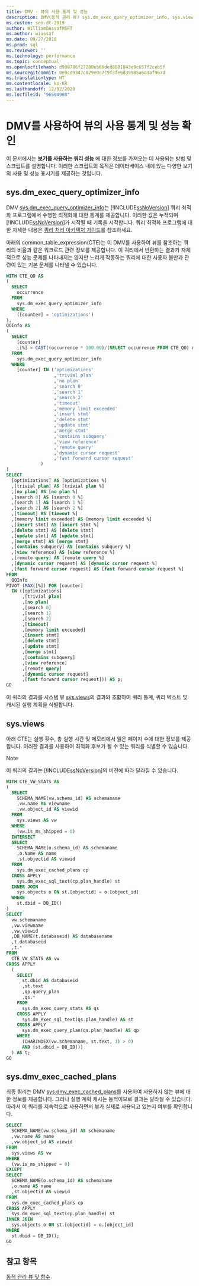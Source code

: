 ```yaml
---
title: DMV - 뷰의 사용 통계 및 성능
description: DMV(동적 관리 뷰) sys.dm_exec_query_optimizer_info, sys.views 및 sys.dmv_exec_cached_plans를 사용하여 SQL 쿼리 성능 통계를 가져오는 방법에 대해 알아봅니다.
ms.custom: seo-dt-2019
author: WilliamDAssafMSFT
ms.author: wiassaf
ms.date: 09/27/2018
ms.prod: sql
ms.reviewer: ''
ms.technology: performance
ms.topic: conceptual
ms.openlocfilehash: d900786f27280eb66ded8801843e9c657f2ceb5f
ms.sourcegitcommit: 0e0cd9347c029e0c7c9f3fe6d39985a6d3af967d
ms.translationtype: HT
ms.contentlocale: ko-KR
ms.lasthandoff: 12/02/2020
ms.locfileid: "96504908"
---
```

# <a name="use-dmvs-to-determine-usage-statistics-and-performance-of-views"></a>DMV를 사용하여 뷰의 사용 통계 및 성능 확인
이 문서에서는 **보기를 사용하는 쿼리 성능** 에 대한 정보를 가져오는 데 사용되는 방법 및 스크립트를 설명합니다. 이러한 스크립트의 목적은 데이터베이스 내에 있는 다양한 보기의 사용 및 성능 표시기를 제공하는 것입니다. 

## <a name="sysdm_exec_query_optimizer_info"></a>sys.dm_exec_query_optimizer_info
DMV [sys.dm_exec_query_optimizer_info](../../relational-databases/system-dynamic-management-views/sys-dm-exec-query-optimizer-info-transact-sql.md)는 [!INCLUDE[ssNoVersion](../../includes/ssnoversion-md.md)] 쿼리 최적화 프로그램에서 수행한 최적화에 대한 통계를 제공합니다. 이러한 값은 누적되며 [!INCLUDE[ssNoVersion](../../includes/ssnoversion-md.md)]가 시작될 때 기록을 시작합니다. 쿼리 최적화 프로그램에 대한 자세한 내용은 [쿼리 처리 아키텍처 가이드](../../relational-databases/query-processing-architecture-guide.md)를 참조하세요.   

아래의 common_table_expression(CTE)는 이 DMV를 사용하여 뷰를 참조하는 쿼리의 비율과 같은 워크로드 관련 정보를 제공합니다. 이 쿼리에서 반환하는 결과가 자체적으로 성능 문제를 나타내지는 않지만 느리게 작동하는 쿼리에 대한 사용자 불만과 관련이 있는 기본 문제를 나타낼 수 있습니다. 

```sql
WITH CTE_QO AS
(
  SELECT
    occurrence
  FROM
    sys.dm_exec_query_optimizer_info
  WHERE
    ([counter] = 'optimizations')
),
QOInfo AS
(
  SELECT
    [counter]
    ,[%] = CAST((occurrence * 100.00)/(SELECT occurrence FROM CTE_QO) AS DECIMAL(5, 2))
  FROM
    sys.dm_exec_query_optimizer_info
  WHERE
    [counter] IN ('optimizations'
                  ,'trivial plan'
                  ,'no plan'
                  ,'search 0'
                  ,'search 1'
                  ,'search 2'
                  ,'timeout'
                  ,'memory limit exceeded'
                  ,'insert stmt'
                  ,'delete stmt'
                  ,'update stmt'
                  ,'merge stmt'
                  ,'contains subquery'
                  ,'view reference'
                  ,'remote query'
                  ,'dynamic cursor request'
                  ,'fast forward cursor request'
             )
)
SELECT
  [optimizations] AS [optimizations %]
  ,[trivial plan] AS [trivial plan %]
  ,[no plan] AS [no plan %]
  ,[search 0] AS [search 0 %]
  ,[search 1] AS [search 1 %]
  ,[search 2] AS [search 2 %]
  ,[timeout] AS [timeout %]
  ,[memory limit exceeded] AS [memory limit exceeded %]
  ,[insert stmt] AS [insert stmt %]
  ,[delete stmt] AS [delete stmt]
  ,[update stmt] AS [update stmt]
  ,[merge stmt] AS [merge stmt]
  ,[contains subquery] AS [contains subquery %]
  ,[view reference] AS [view reference %]
  ,[remote query] AS [remote query %]
  ,[dynamic cursor request] AS [dynamic cursor request %]
  ,[fast forward cursor request] AS [fast forward cursor request %]
FROM
  QOInfo
PIVOT (MAX([%]) FOR [counter] 
  IN ([optimizations]
      ,[trivial plan]
      ,[no plan]
      ,[search 0]
      ,[search 1]
      ,[search 2]
      ,[timeout]
      ,[memory limit exceeded]
      ,[insert stmt]
      ,[delete stmt]
      ,[update stmt]
      ,[merge stmt]
      ,[contains subquery]
      ,[view reference]
      ,[remote query]
      ,[dynamic cursor request]
      ,[fast forward cursor request])) AS p;
GO
```

이 쿼리의 결과를 시스템 뷰 [sys.views](../../relational-databases/system-catalog-views/sys-views-transact-sql.md)의 결과와 조합하여 쿼리 통계, 쿼리 텍스트 및 캐시된 실행 계획을 식별합니다. 

## <a name="sysviews"></a>sys.views
아래 CTE는 실행 횟수, 총 실행 시간 및 메모리에서 읽은 페이지 수에 대한 정보를 제공합니다. 이러한 결과를 사용하여 최적화 후보가 될 수 있는 쿼리를 식별할 수 있습니다. 
  
> [!NOTE]
> 이 쿼리의 결과는 [!INCLUDE[ssNoVersion](../../includes/ssnoversion-md.md)]의 버전에 따라 달라질 수 있습니다.  


```sql
WITH CTE_VW_STATS AS
(
  SELECT
    SCHEMA_NAME(vw.schema_id) AS schemaname
    ,vw.name AS viewname
    ,vw.object_id AS viewid
  FROM
    sys.views AS vw
  WHERE
    (vw.is_ms_shipped = 0)
  INTERSECT
  SELECT
    SCHEMA_NAME(o.schema_id) AS schemaname
    ,o.Name AS name
    ,st.objectid AS viewid
  FROM
    sys.dm_exec_cached_plans cp
  CROSS APPLY
    sys.dm_exec_sql_text(cp.plan_handle) st
  INNER JOIN
    sys.objects o ON st.[objectid] = o.[object_id]
  WHERE
    st.dbid = DB_ID()
)
SELECT
  vw.schemaname
  ,vw.viewname
  ,vw.viewid
  ,DB_NAME(t.databaseid) AS databasename
  ,t.databaseid
  ,t.*
FROM
  CTE_VW_STATS AS vw
CROSS APPLY
  (
    SELECT
      st.dbid AS databaseid
      ,st.text
      ,qp.query_plan
      ,qs.*
    FROM
      sys.dm_exec_query_stats AS qs
    CROSS APPLY
      sys.dm_exec_sql_text(qs.plan_handle) AS st
    CROSS APPLY
      sys.dm_exec_query_plan(qs.plan_handle) AS qp
    WHERE
      (CHARINDEX(vw.schemaname, st.text, 1) > 0)
      AND (st.dbid = DB_ID())
  ) AS t;
GO
```

## <a name="sysdmv_exec_cached_plans"></a>sys.dmv_exec_cached_plans
최종 쿼리는 DMV [sys.dmv_exec_cached_plans](../../relational-databases/system-dynamic-management-views/sys-dm-exec-cached-plans-transact-sql.md)를 사용하여 사용하지 않는 뷰에 대한 정보를 제공합니다. 그러나 실행 계획 캐시는 동적이므로 결과는 달라질 수 있습니다. 따라서 이 쿼리를 지속적으로 사용하면서 뷰가 실제로 사용되고 있는지 여부를 확인합니다. 

```sql
SELECT
  SCHEMA_NAME(vw.schema_id) AS schemaname
  ,vw.name AS name
  ,vw.object_id AS viewid
FROM
  sys.views AS vw
WHERE
  (vw.is_ms_shipped = 0)
EXCEPT
SELECT
  SCHEMA_NAME(o.schema_id) AS schemaname
  ,o.name AS name
  ,st.objectid AS viewid
FROM
  sys.dm_exec_cached_plans cp
CROSS APPLY
  sys.dm_exec_sql_text(cp.plan_handle) st
INNER JOIN
  sys.objects o ON st.[objectid] = o.[object_id]
WHERE
  st.dbid = DB_ID();
GO
```

## <a name="see-also"></a>참고 항목
[동적 관리 뷰 및 함수](../../relational-databases/system-dynamic-management-views/system-dynamic-management-views.md) 
